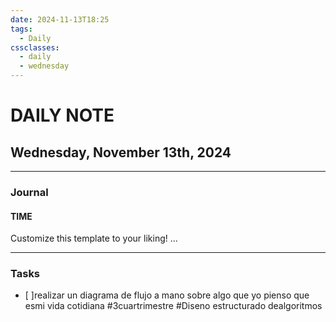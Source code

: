 ```yaml
---
date: 2024-11-13T18:25
tags:
  - Daily
cssclasses:
  - daily
  - wednesday
---
```

# DAILY NOTE
## Wednesday, November 13th, 2024
***
### Journal
#### TIME
Customize this template to your liking!
...
***
### Tasks
- [ ]realizar un diagrama de flujo a mano sobre algo que yo pienso que esmi vida cotidiana #3cuartrimestre #Diseno estructurado dealgoritmos